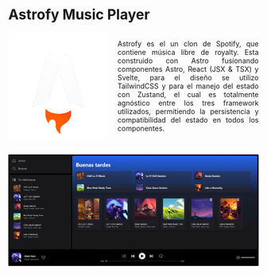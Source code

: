 # Astrofy Music Player

<div style="display: flex; gap: 20px; margin-bottom: 30px;">
  <img src="./public/favicon.png" alt="Logo Astrofy" width="200" height="auto" />
  <p align="justify">
    Astrofy es el un clon de Spotify, que contiene música libre de royalty. Esta construido con Astro fusionando componentes Astro, React (JSX & TSX) y Svelte, para el diseño se utilizo TailwindCSS y para el manejo del estado con Zustand, el cual es totalmente agnóstico entre los tres framework utilizados, permitiendo la persistencia y compatibilidad del estado en todos los componentes.
  </p>
</div>

<img src="./public/portada.png" alt="Imagen Portada" />

